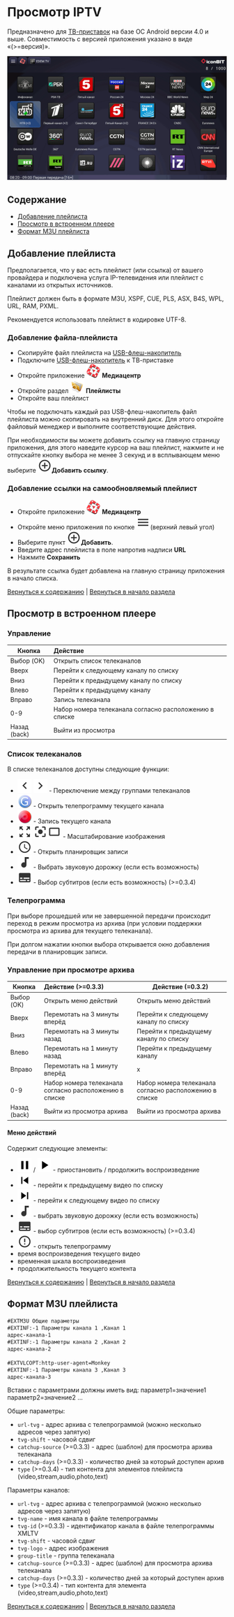 # Просмотр IPTV

Предназначено для <a href="http://www.iconbit.ru/products/players/" target="_blank">ТВ-приставок</a> на базе ОС Android версии 4.0 и выше. Совместимость с версией приложения указано в виде «(>=версия)».

![iptv](images/iptv.gif)

## Содержание

- [Добавление плейлиста](#добавление-плейлиста)
- [Просмотр в встроенном плеере](#просмотр-в-встроенном-плеере)
- [Формат M3U плейлиста](#формат-m3u-плейлиста)

## Добавление плейлиста

Предполагается, что у вас есть плейлист (или ссылка) от вашего провайдера и подключена услуга IP-телевидения или плейлист с каналами из открытых источников.

Плейлист должен быть в формате M3U, XSPF, CUE, PLS, ASX, B4S, WPL, URL, RAM, PXML.

Рекомендуется использовать плейлист в кодировке UTF-8.

### Добавление файла-плейлиста

- Скопируйте файл плейлиста на <a href="https://ru.wikipedia.org/wiki/USB-флеш-накопитель" target="_blank">USB-флеш-накопитель</a>
- Подключите <a href="https://ru.wikipedia.org/wiki/USB-флеш-накопитель" target="_blank">USB-флеш-накопитель</a> к ТВ-приставке
- Откройте приложение ![app](images/small.png) **Медиацентр**
- Откройте раздел ![playlists](images/playlists.png) **Плейлисты**
- Откройте ваш плейлист

Чтобы не подключать каждый раз USB-флеш-накопитель файл плейлиста можно скопировать на внутренний диск. Для этого откройте файловый менеджер и выполните соответствующие действия.

При необходимости вы можете добавить ссылку на главную страницу приложения, для этого наведите курсор на ваш плейлист, нажмите и не отпускайте кнопку выбора не менее 3 секунд и в всплывающем меню выберите ![add](images/add.png)**Добавить ссылку**.

### Добавление ссылки на самообновляемый плейлист

- Откройте приложение ![app](images/small.png) **Медиацентр**
- Откройте меню приложения по кнопке ![меню](images/menu.png)(верхний левый угол)
- Выберите пункт ![add](images/add.png)**Добавить**.
- Введите адрес плейлиста в поле напротив надписи **URL**
- Нажмите **Сохранить**

В результате ссылка будет добавлена на главную страницу приложения в начало списка.

[Вернуться к содержанию](#содержание) | [Вернуться в начало раздела](#добавление-плейлиста)

## Просмотр в встроенном плеере

### Управление

| Кнопка       | Действие                                               |
| ------------ | :----------------------------------------------------- |
| Выбор (OK)   | Открыть список телеканалов                             |
| Вверх        | Перейти к следующему каналу по списку                  |
| Вниз         | Перейти к предыдущему каналу по списку                 |
| Влево        | Перейти к предыдущему каналу                           |
| Вправо       | Запись телеканала                                      |
| 0-9          | Набор номера телеканала согласно расположению в списке |
| Назад (back) | Выйти из просмотра                                     |

### Список телеканалов

В списке телеканалов доступны следующие функции:

- ![left](images/left.png) ![right](images/right.png) - Переключение между группами телеканалов
- ![guide](images/guide.png) - Открыть телепрограмму текущего канала
- ![record](images/record.png) - Запись текущего канала
- ![stretch](images/stretch.png) ![center](images/center.png)![crop](images/crop.png) - Масштабирование изображения
- ![schedule](images/schedule.png) - Открыть планировщик записи
- ![audio](images/audio.png) - Выбрать звуковую дорожку (если есть возможность)
- ![subtitle](images/subtitle.png) - Выбор субтитров (если есть возможность)  (>=0.3.4)

### Телепрограмма

При выборе прошедшей или не завершенной передачи происходит переход в режим просмотра из архива  (при условии поддержки просмотра из архива для текущего телеканала).

При долгом нажатии кнопки выбора открывается окно добавления передачи в планировщик записи.

### Управление при просмотре архива

| Кнопка       | Действие (>=0.3.3)                                     | Действие (=0.3.2)                                      |
| ------------ | :----------------------------------------------------- | ------------------------------------------------------ |
| Выбор (OK)   | Открыть меню действий                                  | Открыть меню действий                                  |
| Вверх        | Перемотать на 3 минуты вперёд                          | Перейти к следующему каналу по списку                  |
| Вниз         | Перемотать на 3 минуты назад                           | Перейти к предыдущему каналу по списку                 |
| Влево        | Перемотать на 1 минуту назад                           | Перейти к предыдущему каналу                           |
| Вправо       | Перемотать на 1 минуту вперёд                          | x                                                      |
| 0-9          | Набор номера телеканала согласно расположению в списке | Набор номера телеканала согласно расположению в списке |
| Назад (back) | Выйти из просмотра архива                              | Выйти из просмотра архива                              |

#### Меню действий

Содержит следующие элементы:

- ![приостановить](images/pause.png) / ![продолжить](images/play.png) - приостановить / продолжить воспроизведение
- ![предыдущий](images/prev.png) - перейти к предыдущему видео по списку
- ![следующий](images/next.png) - перейти к следующему видео по списку
- ![audio](images/audio.png) - выбрать звуковую дорожку (если есть возможность)
- ![subtitle](images/subtitle.png) - выбор субтитров (если есть возможность)  (>=0.3.4)
- ![audio](images/select.png) - открыть телепрограмму
- время воспроизведения текущего  видео
- временная шкала воспроизведения
- продолжительность текущего  контента

[Вернуться к содержанию](#содержание) | [Вернуться в начало раздела](#просмотр-в-встроенном-плеере)

## Формат M3U плейлиста

```m3u
#EXTM3U Общие параметры
#EXTINF:-1 Параметры канала 1 ,Канал 1
адрес-канала-1
#EXTINF:-1 Параметры канала 2 ,Канал 2
адрес-канала-2

#EXTVLCOPT:http-user-agent=Monkey
#EXTINF:-1 Параметры канала 3 ,Канал 3
адрес-канала-3
```

Вставки с параметрами должны иметь вид: параметр1=значение1 параметр2=значение2 ...

Общие параметры:

- `url-tvg` - адрес архива с телепрограммой (можно несколько адресов через запятую)
- `tvg-shift` - часовой сдвиг
- `catchup-source`  (>=0.3.3) - адрес (шаблон) для просмотра архива телеканала
- `catchup-days`  (>=0.3.3) - количество дней за который доступен архив
- `type`  (>=0.3.4) - тип контента для элементов плейлиста (video,stream,audio,photo,text)

Параметры каналов:

- `url-tvg` - адрес архива с телепрограммой (можно несколько адресов через запятую)
- `tvg-name` - имя канала в файле телепрограммы
- `tvg-id`  (>=0.3.3) - идентификатор канала в файле телепрограммы XMLTV
- `tvg-shift` - часовой сдвиг
- `tvg-logo` - адрес изображения
- `group-title` - группа телеканала
- `catchup-source`  (>=0.3.3) - адрес (шаблон) для просмотра архива телеканала
- `catchup-days`  (>=0.3.3) - количество дней за который доступен архив
- `type`  (>=0.3.4) - тип контента для элемента (video,stream,audio,photo,text)

[Вернуться к содержанию](#содержание) | [Вернуться в начало раздела](#формат-m3u-плейлиста)